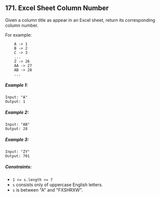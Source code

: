 ## 171. Excel Sheet Column Number
Given a column title as appear in an Excel sheet, return its corresponding column number.

For example:
```
    A -> 1
    B -> 2
    C -> 3
    ...
    Z -> 26
    AA -> 27
    AB -> 28
    ...
```
##### Example 1:
```
Input: "A"
Output: 1
```
##### Example 2:
```
Input: "AB"
Output: 28
```
##### Example 3:
```
Input: "ZY"
Output: 701
```
##### Constraints:

* ```1 <= s.length <= 7```
* ```s``` consists only of uppercase English letters.
* ```s``` is between "A" and "FXSHRXW".